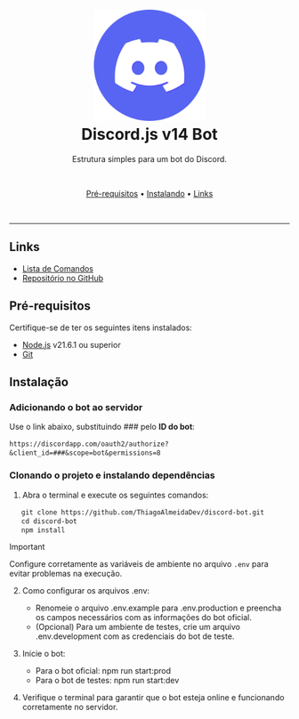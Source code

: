 <h1 align="center">
   <br>
      <a href="https://github.com/ThiagoAlmeidaDev"><img src="./assets/logo/discord_logo.png" height="200" alt="Discord.js v14 Bot"></a>
   <br>
      Discord.js v14 Bot
   <br>
</h1>

<p align="center">Estrutura simples para um bot do Discord.</p>

<br>
   <p align="center">
      <a href="#pré-requisitos">Pré-requisitos</a> • <a href="#instalação">Instalando</a> • <a href="#links">Links</a>
   </p>
<br>

---

## Links

- [Lista de Comandos](https://github.com/ThiagoAlmeidaDev/discord-bot/tree/main/src/commands)
- [Repositório no GitHub](https://github.com/ThiagoAlmeidaDev)

## Pré-requisitos

Certifique-se de ter os seguintes itens instalados:

- [Node.js](https://nodejs.org/en/) v21.6.1 ou superior
- [Git](https://git-scm.com/downloads)

## Instalação
### Adicionando o bot ao servidor

Use o link abaixo, substituindo ### pelo **ID do bot**:
```
https://discordapp.com/oauth2/authorize?&client_id=###&scope=bot&permissions=8
```

### Clonando o projeto e instalando dependências

1. Abra o terminal e execute os seguintes comandos:
```
   git clone https://github.com/ThiagoAlmeidaDev/discord-bot.git  
   cd discord-bot  
   npm install  
```

> [!IMPORTANT]  
> Configure corretamente as variáveis de ambiente no arquivo `.env` para evitar problemas na execução.

2. Como configurar os arquivos .env:
   - Renomeie o arquivo .env.example para .env.production e preencha os campos necessários com as informações do bot oficial.
   - (Opcional) Para um ambiente de testes, crie um arquivo .env.development com as credenciais do bot de teste.

3. Inicie o bot:
   - Para o bot oficial: npm run start:prod
   - Para o bot de testes: npm run start:dev

4. Verifique o terminal para garantir que o bot esteja online e funcionando corretamente no servidor.
